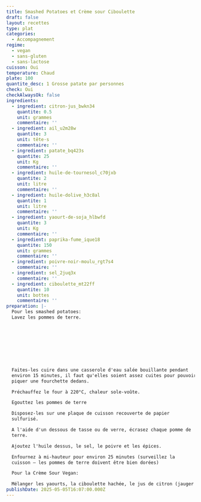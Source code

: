 ```yaml
---
title: Smashed Potatoes et Crème sour Ciboulette
draft: false
layout: recettes
type: plat
categories:
  - Accompagnement
regime:
  - vegan
  - sans-gluten
  - sans-lactose
cuisson: Oui
temperature: Chaud
plate: 100
quantite_desc: 1 Grosse patate par personnes
check: Oui
checkAlwaysOk: false
ingredients:
  - ingredient: citron-jus_bwkn34
    quantite: 0.5
    unit: grammes
    commentaire: ''
  - ingredient: ail_u2m28w
    quantite: 3
    unit: tête·s
    commentaire: ''
  - ingredient: patate_bq423s
    quantite: 25
    unit: Kg
    commentaire: ''
  - ingredient: huile-de-tournesol_c70jxb
    quantite: 2
    unit: litre
    commentaire: ''
  - ingredient: huile-dolive_h3c8al
    quantite: 1
    unit: litre
    commentaire: ''
  - ingredient: yaourt-de-soja_hlbwfd
    quantite: 3
    unit: Kg
    commentaire: ''
  - ingredient: paprika-fume_ique18
    quantite: 150
    unit: grammes
    commentaire: ''
  - ingredient: poivre-noir-moulu_rgt7s4
    commentaire: ''
  - ingredient: sel_2juq3x
    commentaire: ''
  - ingredient: ciboulette_mt22ff
    quantite: 10
    unit: bottes
    commentaire: ''
preparation: |-
  Pour les smashed potatoes:
  Lavez les pommes de terre.









  Faites-les cuire dans une casserole d'eau salée bouillante pendant
  environ 15 minutes, il faut qu'elles soient assez cuites pour pouvoir
  piquer une fourchette dedans.

  Préchauffez le four à 220°C, chaleur sole-voûte.

  Egouttez les pommes de terre

  Disposez-les sur une plaque de cuisson recouverte de papier
  sulfurisé.

  A l'aide d'un dessous de tasse ou de verre, écrasez chaque pomme de
  terre.

  Ajoutez l'huile dessus, le sel, le poivre et les épices.

  Enfournez à mi-hauteur pour environ 25 minutes (surveillez la
  cuisson – les pommes de terre doivent être bien dorées)

  Pour la Crème Sour Vegan:

  Mélanger les yaourts, la ciboulette hachée, le jus de citron (jauger au goût le jus de citron est là pour donner un goût "laitier" que le yaourt de soja n'a pas), le sel et le poivre
publishDate: 2025-05-05T16:07:00.000Z
---
```

